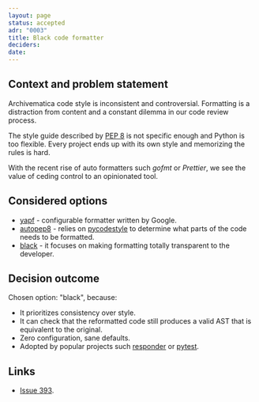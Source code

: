 ```yaml
---
layout: page
status: accepted
adr: "0003"
title: Black code formatter
deciders:
date:
---
```


## Context and problem statement

Archivematica code style is inconsistent and controversial. Formatting is a
distraction from content and a constant dilemma in our code review process.

The style guide described by [PEP 8][0] is not specific enough and Python is too
flexible. Every project ends up with its own style and memorizing the rules is
hard.

With the recent rise of auto formatters such *gofmt* or *Prettier*, we see the
value of ceding control to an opinionated tool.

## Considered options

* [yapf][1] - configurable formatter written by Google.
* [autopep8][2] - relies on [pycodestyle][3] to determine what parts of the code
  needs to be formatted.
* [black][4] - it focuses on making formatting totally transparent to the
  developer.

## Decision outcome

Chosen option: "black", because:

* It prioritizes consistency over style.
* It can check that the reformatted code still produces a valid AST that is
  equivalent to the original.
* Zero configuration, sane defaults.
* Adopted by popular projects such [responder][5] or [pytest][6].

## Links

* [Issue 393][7].

[0]: https://www.python.org/dev/peps/pep-0008/
[1]: https://github.com/google/yapf
[2]: https://github.com/hhatto/autopep8
[3]: https://github.com/PyCQA/pycodestyle
[4]: https://github.com/ambv/black
[5]: https://github.com/kennethreitz/responder
[6]: https://github.com/pytest-dev/pytest
[7]: https://github.com/archivematica/Issues/issues/393
